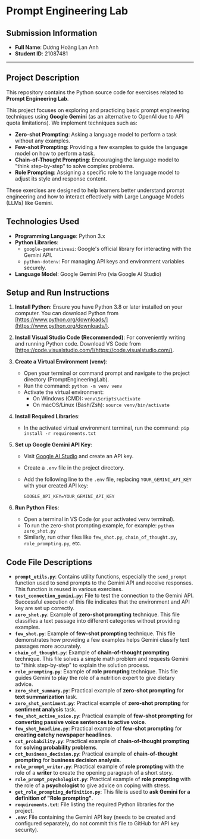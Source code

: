 # Prompt Engineering Lab

## Submission Information

*   **Full Name**: Dương Hoàng Lan Anh
*   **Student ID**: 21087481

---

## Project Description

This repository contains the Python source code for exercises related to **Prompt Engineering Lab**.

This project focuses on exploring and practicing basic prompt engineering techniques using **Google Gemini** (as an alternative to OpenAI due to API quota limitations). We implement techniques such as:

*   **Zero-shot Prompting**: Asking a language model to perform a task without any examples.
*   **Few-shot Prompting**: Providing a few examples to guide the language model on how to perform a task.
*   **Chain-of-Thought Prompting**: Encouraging the language model to "think step-by-step" to solve complex problems.
*   **Role Prompting**: Assigning a specific role to the language model to adjust its style and response content.

These exercises are designed to help learners better understand prompt engineering and how to interact effectively with Large Language Models (LLMs) like Gemini.

## Technologies Used

*   **Programming Language**: Python 3.x
*   **Python Libraries**:
    *   `google-generativeai`: Google's official library for interacting with the Gemini API.
    *   `python-dotenv`: For managing API keys and environment variables securely.
*   **Language Model**: Google Gemini Pro (via Google AI Studio)

## Setup and Run Instructions

1.  **Install Python**: Ensure you have Python 3.8 or later installed on your computer. You can download Python from [https://www.python.org/downloads/](https://www.python.org/downloads/).

2.  **Install Visual Studio Code (Recommended)**: For conveniently writing and running Python code. Download VS Code from [https://code.visualstudio.com/](https://code.visualstudio.com/).

3.  **Create a Virtual Environment (venv)**:
    *   Open your terminal or command prompt and navigate to the project directory (PromptEngineeringLab).
    *   Run the command: `python -m venv venv`
    *   Activate the virtual environment:
        *   On Windows (CMD): `venv\Scripts\activate`
        *   On macOS/Linux (Bash/Zsh): `source venv/bin/activate`

4.  **Install Required Libraries**:
    *   In the activated virtual environment terminal, run the command: `pip install -r requirements.txt`

5.  **Set up Google Gemini API Key**:
    *   Visit [Google AI Studio](https://makersuite.google.com/app/apikey) and create an API key.
    *   Create a `.env` file in the project directory.
    *   Add the following line to the `.env` file, replacing `YOUR_GEMINI_API_KEY` with your created API key:

        ```env
        GOOGLE_API_KEY=YOUR_GEMINI_API_KEY
        ```

6.  **Run Python Files**:
    *   Open a terminal in VS Code (or your activated venv terminal).
    *   To run the zero-shot prompting example, for example: `python zero_shot.py`
    *   Similarly, run other files like `few_shot.py`, `chain_of_thought.py`, `role_prompting.py`, etc.

## Code File Descriptions

*   **`prompt_utils.py`**: Contains utility functions, especially the `send_prompt` function used to send prompts to the Gemini API and receive responses. This function is reused in various exercises.
*   **`test_connection_gemini.py`**: File to test the connection to the Gemini API. Successful execution of this file indicates that the environment and API key are set up correctly.
*   **`zero_shot.py`**: Example of **zero-shot prompting** technique. This file classifies a text passage into different categories without providing examples.
*   **`few_shot.py`**: Example of **few-shot prompting** technique. This file demonstrates how providing a few examples helps Gemini classify text passages more accurately.
*   **`chain_of_thought.py`**: Example of **chain-of-thought prompting** technique. This file solves a simple math problem and requests Gemini to "think step-by-step" to explain the solution process.
*   **`role_prompting.py`**: Example of **role prompting** technique. This file guides Gemini to play the role of a nutrition expert to give dietary advice.
*   **`zero_shot_summary.py`**: Practical example of **zero-shot prompting** for **text summarization** task.
*   **`zero_shot_sentiment.py`**: Practical example of **zero-shot prompting** for **sentiment analysis** task.
*   **`few_shot_active_voice.py`**: Practical example of **few-shot prompting** for **converting passive voice sentences to active voice**.
*   **`few_shot_headline.py`**: Practical example of **few-shot prompting** for **creating catchy newspaper headlines**.
*   **`cot_probability.py`**: Practical example of **chain-of-thought prompting** for **solving probability problems**.
*   **`cot_business_decision.py`**: Practical example of **chain-of-thought prompting** for **business decision analysis**.
*   **`role_prompt_writer.py`**: Practical example of **role prompting** with the role of a **writer** to create the opening paragraph of a short story.
*   **`role_prompt_psychologist.py`**: Practical example of **role prompting** with the role of a **psychologist** to give advice on coping with stress.
*   **`get_role_prompting_definition.py`**: This file is used to **ask Gemini for a definition of "Role prompting"**.
*   **`requirements.txt`**: File listing the required Python libraries for the project.
*   **`.env`**: File containing the Gemini API key (needs to be created and configured separately, do not commit this file to GitHub for API key security).
